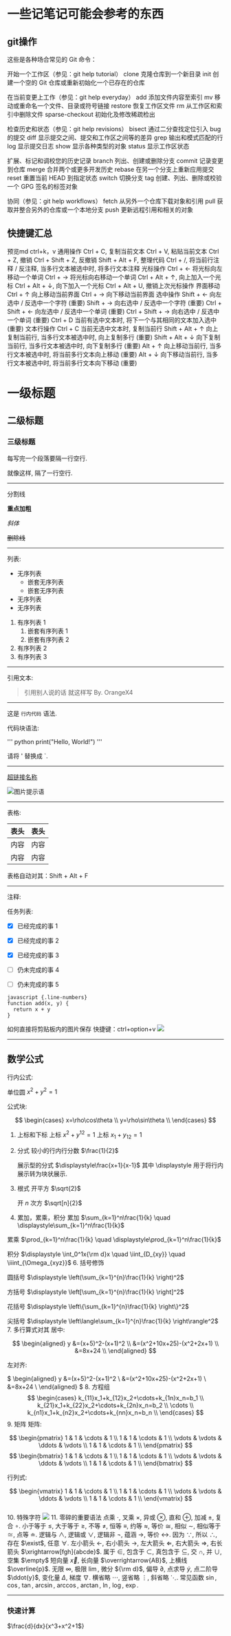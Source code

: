 # 一些记笔记可能会参考的东西

## git操作
这些是各种场合常见的 Git 命令：

开始一个工作区（参见：git help tutorial）
   clone             克隆仓库到一个新目录
   init              创建一个空的 Git 仓库或重新初始化一个已存在的仓库

在当前变更上工作（参见：git help everyday）
   add               添加文件内容至索引
   mv                移动或重命名一个文件、目录或符号链接
   restore           恢复工作区文件
   rm                从工作区和索引中删除文件
   sparse-checkout   初始化及修改稀疏检出

检查历史和状态（参见：git help revisions）
   bisect            通过二分查找定位引入 bug 的提交
   diff              显示提交之间、提交和工作区之间等的差异
   grep              输出和模式匹配的行
   log               显示提交日志
   show              显示各种类型的对象
   status            显示工作区状态

扩展、标记和调校您的历史记录
   branch            列出、创建或删除分支
   commit            记录变更到仓库
   merge             合并两个或更多开发历史
   rebase            在另一个分支上重新应用提交
   reset             重置当前 HEAD 到指定状态
   switch            切换分支
   tag               创建、列出、删除或校验一个 GPG 签名的标签对象

协同（参见：git help workflows）
   fetch             从另外一个仓库下载对象和引用
   pull              获取并整合另外的仓库或一个本地分支
   push              更新远程引用和相关的对象
## 快捷键汇总
预览md
ctrl+k，v
通用操作
Ctrl + C, 复制当前文本
Ctrl + V, 粘贴当前文本
Ctrl + Z, 撤销
Ctrl + Shift + Z, 反撤销
Shift + Alt + F, 整理代码
Ctrl + /, 将当前行注释 / 反注释, 当多行文本被选中时, 将多行文本注释
光标操作
Ctrl + ← 将光标向左移动一个单词
Ctrl + → 将光标向右移动一个单词
Ctrl + Alt + ↑, 向上加入一个光标
Ctrl + Alt + ↓, 向下加入一个光标
Ctrl + Alt + U, 撤销上次光标操作
界面移动
Ctrl + ↑ 向上移动当前界面
Ctrl + → 向下移动当前界面
选中操作
Shift + ← 向左选中 / 反选中一个字符 (重要)
Shift + → 向右选中 / 反选中一个字符 (重要)
Ctrl + Shift + ← 向左选中 / 反选中一个单词 (重要)
Ctrl + Shift + → 向右选中 / 反选中一个单词 (重要)
Ctrl + D 当前有选中文本时, 将下一个与其相同的文本加入选中 (重要)
文本行操作
Ctrl + C 当前无选中文本时, 复制当前行
Shift + Alt + ↑ 向上复制当前行, 当多行文本被选中时, 向上复制多行 (重要)
Shift + Alt + ↓ 向下复制当前行, 当多行文本被选中时, 向下复制多行 (重要)
Alt + ↑ 向上移动当前行, 当多行文本被选中时, 将当前多行文本向上移动 (重要)
Alt + ↓ 向下移动当前行, 当多行文本被选中时, 将当前多行文本向下移动 (重要)


# 一级标题

## 二级标题

### 三级标题

每写完一个段落要隔一行空行.

就像这样, 隔了一行空行.

---

分割线

**重点加粗**

*斜体*

~~删除线~~

---
列表:

* 无序列表
  * 嵌套无序列表
  * 嵌套无序列表
* 无序列表
* 无序列表

1. 有序列表 1
   1. 嵌套有序列表 1
   2. 嵌套有序列表 2
2. 有序列表 2
3. 有序列表 3

---

引用文本:

> 引用别人说的话
> 就这样写
> By. OrangeX4

---

这是 `行内代码` 语法.

代码块语法:

''' python
print("Hello, World!")
'''

请将 ' 替换成 `.

---

[超链接名称](链接地址)

![图片提示语](图片地址)

---

表格:

| 表头 | 表头 |
| ---- | ---- |
| 内容 | 内容 |
| 内容 | 内容 |

表格自动对其：Shift + Alt + F

---

注释:

<!-- 你看不见我 -->
任务列表:

- [x] 已经完成的事 1
- [x] 已经完成的事 2
- [x] 已经完成的事 3
- [ ] 仍未完成的事 4
- [ ] 仍未完成的事 5
  

```，
javascript {.line-numbers}
function add(x, y) {
  return x + y
}
```

如何直接将剪贴板内的图片保存
快捷键：ctrl+option+v
![](image/2021-06-23-11-58-41.png)

-------------

## 数学公式
行内公式: 

单位圆 $x^2+y^2=1$

公式块:

$$
\begin{cases}
x=\rho\cos\theta \\
y=\rho\sin\theta \\
\end{cases}
$$

1. 上标和下标
   上标 $x^2 + y^{12} = 1$
    上标 $x_1 + y_{12} = 1$
2. 分式
   较小的行内行分数 $\frac{1}{2}$

    展示型的分式 $\displaystyle\frac{x+1}{x-1}$
其中 \displaystyle 用于将行内展示转为块状展示.
3. 根式
   开平方 $\sqrt{2}$

    开 $n$ 次方 $\sqrt[n]{2}$
5. 累加，累乘，积分
   累加 $\sum_{k=1}^n\frac{1}{k}  \quad  \displaystyle\sum_{k=1}^n\frac{1}{k}$

累乘 $\prod_{k=1}^n\frac{1}{k}  \quad  \displaystyle\prod_{k=1}^n\frac{1}{k}$

积分 $\displaystyle \int_0^1x{\rm d}x  \quad  \iint_{D_{xy}}  \quad  \iiint_{\Omega_{xyz}}$
6. 括号修饰
   
圆括号 $\displaystyle \left(\sum_{k=1}^{n}\frac{1}{k} \right)^2$

方括号 $\displaystyle \left[\sum_{k=1}^{n}\frac{1}{k} \right]^2$

花括号 $\displaystyle \left\{\sum_{k=1}^{n}\frac{1}{k} \right\}^2$

尖括号 $\displaystyle \left\langle\sum_{k=1}^{n}\frac{1}{k} \right\rangle^2$
7. 多行算式对其
   居中:

$$
\begin{aligned}
y &=(x+5)^2-(x+1)^2 \\
&=(x^2+10x+25)-(x^2+2x+1) \\
&=8x+24 \\
\end{aligned}
$$

左对齐:

$
\begin{aligned}
y &=(x+5)^2-(x+1)^2 \\
&=(x^2+10x+25)-(x^2+2x+1) \\
&=8x+24 \\
\end{aligned}
$
8. 方程组
$$
\begin{cases}
k_{11}x_1+k_{12}x_2+\cdots+k_{1n}x_n=b_1 \\
k_{21}x_1+k_{22}x_2+\cdots+k_{2n}x_n=b_2 \\
\cdots \\
k_{n1}x_1+k_{n2}x_2+\cdots+k_{nn}x_n=b_n \\
\end{cases}
$$
9. 矩阵
矩阵:

$$
\begin{pmatrix}
1 & 1 & \cdots & 1 \\
1 & 1 & \cdots & 1 \\
\vdots & \vdots & \ddots & \vdots \\
1 & 1 & \cdots & 1 \\
\end{pmatrix}
$$
$$
\begin{bmatrix}
1 & 1 & \cdots & 1 \\
1 & 1 & \cdots & 1 \\
\vdots & \vdots & \ddots & \vdots \\
1 & 1 & \cdots & 1 \\
\end{bmatrix}
$$ 

行列式: 

$$
\begin{vmatrix}
1 & 1 & \cdots & 1 \\
1 & 1 & \cdots & 1 \\
\vdots & \vdots & \ddots & \vdots \\
1 & 1 & \cdots & 1 \\
\end{vmatrix}
$$  
10. 特殊字符
    ![](image/2021-06-23-12-10-30.png)
11. 零碎的重要语法
    点乘 $\cdot$, 叉乘 $\times$, 异或 $\otimes$, 直和 $\oplus$, 加减 $\pm$, 复合 $\circ$.
小于等于 $\leq$, 大于等于 $\geq$, 不等 $\neq$, 恒等 $\equiv$, 约等 $\approx$, 等价 $\cong$, 相似 $\sim$, 相似等于 $\simeq$, 点等 $\doteq$.
逻辑与 $\land$, 逻辑或 $\lor$, 逻辑非 $\lnot$, 蕴涵 $\to$, 等价 $\leftrightarrow$.
因为 $\because$, 所以 $\therefore$, 存在 $\exist$, 任意 $\forall$.
左小箭头 $\leftarrow$, 右小箭头 $\rightarrow$, 左大箭头 $\Leftarrow$, 右大箭头 $\Rightarrow$, 右长箭头 $\xrightarrow[fgh]{abcde}$.
属于 $\in$, 包含于 $\subset$, 真包含于 $\subseteq$, 交 $\cap$, 并 $\cup$, 空集 $\empty$
短向量 $\vec{x}$, 长向量 $\overrightarrow{AB}$, 上横线 $\overline{p}$.
无限 $\infty$, 极限 $\lim$, 微分 ${\rm d}$, 偏导 $\partial$, 点求导 $\dot{y}$, 点二阶导 $\ddot{y}$, 变化量 $\Delta$, 梯度 $\nabla$.
横省略 $\cdots$, 竖省略 $\vdots$, 斜省略 $\ddots$.
常见函数 $\sin$, $\cos$, $\tan$, $\arcsin$, $\arccos$, $\arctan$, $\ln$, $\log$, $\exp$.

-----------
### 快速计算
$\frac{d}{dx}{x^3+x^2+1$}